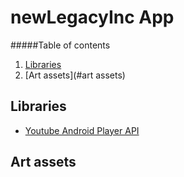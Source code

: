 newLegacyInc App
==================

#####Table of contents

  1. [Libraries](#libraries)
  2. [Art assets](#art assets)

Libraries
-----
  - [Youtube Android Player API](https://developers.google.com/youtube/android/player/)

Art assets
-----

